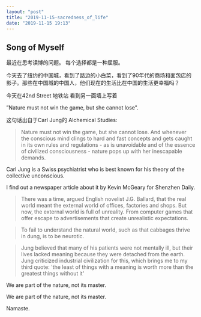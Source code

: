 ```yaml
---
layout: "post"
title: "2019-11-15-sacredness_of_life"
date: "2019-11-15 19:13"
---
```

## Song of Myself

最近在思考读博的问题。
每个选择都是一种屈服。

今天去了纽约的中国城，看到了路边的小白菜，看到了90年代的商场和面包店的影子。那些在中国城的中国人，他们现在的生活比在中国的生活更幸福吗？

今天在42nd Street 地铁站 看到另一面墙上写着

”Nature must not win the game, but she cannot lose".

这句话出自于Carl Jung的 Alchemical Studies:

> Nature must not win the game, but she cannot lose. And whenever the conscious mind clings to hard and fast concepts and gets caught in its own rules and regulations - as is unavoidable and of the essence of civilized consciousness - nature pops up with her inescapable demands.

Carl Jung is a Swiss psychiatrist who is best known for his theory of the collective unconscious.

I find out a newspaper article about it by Kevin McGeary for Shenzhen Daily.

> There was a time, argued English novelist J.G. Ballard, that the real world meant the external world of offices, factories and shops. But now, the external world is full of unreality. From computer games that offer escape to advertisements that create unrealistic expectations.

> To fail to understand the natural world, such as that cabbages thrive in dung, is to be neurotic.

> Jung believed that many of his patients were not mentally ill, but their lives lacked meaning because they were detached from the earth. Jung criticized industrial civilization for this, which brings me to my third quote: 'the least of things with a meaning is worth more than the greatest things without it'

We are part of the nature, not its master.

We are part of the nature, not its master.

Namaste.
